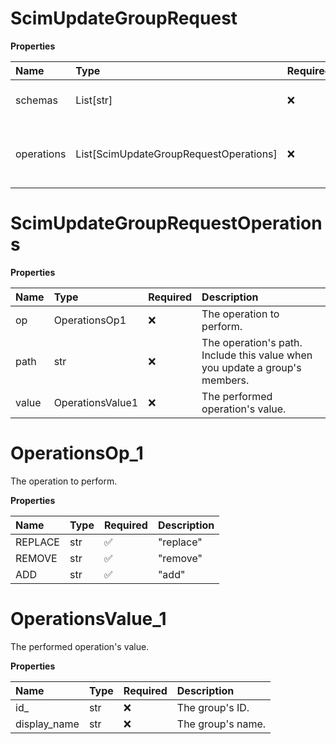 # ScimUpdateGroupRequest

**Properties**

| Name       | Type                                   | Required | Description                                                              |
| :--------- | :------------------------------------- | :------- | :----------------------------------------------------------------------- |
| schemas    | List[str]                              | ❌       | The [SCIM schema URI](https://www.iana.org/assignments/scim/scim.xhtml). |
| operations | List[ScimUpdateGroupRequestOperations] | ❌       | Information about the group update operation.                            |

# ScimUpdateGroupRequestOperations

**Properties**

| Name  | Type             | Required | Description                                                                 |
| :---- | :--------------- | :------- | :-------------------------------------------------------------------------- |
| op    | OperationsOp1    | ❌       | The operation to perform.                                                   |
| path  | str              | ❌       | The operation's path. Include this value when you update a group's members. |
| value | OperationsValue1 | ❌       | The performed operation's value.                                            |

# OperationsOp_1

The operation to perform.

**Properties**

| Name    | Type | Required | Description |
| :------ | :--- | :------- | :---------- |
| REPLACE | str  | ✅       | "replace"   |
| REMOVE  | str  | ✅       | "remove"    |
| ADD     | str  | ✅       | "add"       |

# OperationsValue_1

The performed operation's value.

**Properties**

| Name         | Type | Required | Description       |
| :----------- | :--- | :------- | :---------------- |
| id\_         | str  | ❌       | The group's ID.   |
| display_name | str  | ❌       | The group's name. |

